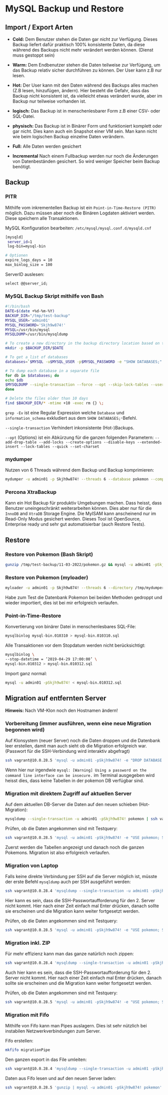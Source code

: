 # MySQL Backup und Restore

## Import / Export Arten

* **Cold:** Dem Benutzer stehen die Daten gar nicht zur Verfügung. Dieses Backup liefert dafür praktisch 100% konsistente Daten, da diese während des Backups nicht mehr verändert werden können. (Dienst muss gestoppt sein)
* **Warm:** Dem Endbenutzer stehen die Daten teilweise zur Verfügung, um das Backup relativ sicher durchführen zu können. Der User kann z.B nur lesen.
* **Hot:** Der User kann mit den Daten während des Backups alles machen (Z.B lesen, hinzufügen, ändern). Hier besteht die Gefahr, dass das Backup nicht konsistent ist, da vielleicht etwas verändert wurde, aber im Backup nur teilweise vorhanden ist.

* **logisch:** Das Backup ist in menschenlesbarer Form z.B einer CSV- oder SQL-Datei.
* **physisch:** Das Backup ist in Binärer Form und funktioniert komplett oder gar nicht. Dies kann auch ein Snapshot einer VM sein. Man kann nicht wie beim logischen Backup einzelne Daten verändern.

* **Full:** Alle Daten werden gesichert
* **Incremental** Nach einem Fullbackup werden nur noch die Änderungen von Datenbeständen gesichert. So wird weniger Speicher beim Backup benötigt.

## Backup

### PITR

Mithilfe vom inkrementellen Backup ist ein ```Point-in-Time-Restore (PITR)``` möglich. Dazu müssen aber noch die Binären Logdaten aktiviert werden. Diese speichern alle Transaktionen.

MySQL Konfiguration bearbeiten: ```/etc/mysql/mysql.conf.d/mysqld.cnf```

```bash
[mysqld]
 server_id=1
 log-bin=mysql-bin

# Optionen
expire_logs_days = 10
max_binlog_size = 100
```

ServerID auslesen:

```mysql
select @@server_id;
```

### MySQL Backup Skript mithilfe von Bash

```bash
#!/bin/bash
DATE=$(date +%d-%m-%Y)
BACKUP_DIR="/tmp/test-backup"
MYSQL_USER='admin01'
MYSQL_PASSWORD='Skjh9w874!'
MYSQL=/usr/bin/mysql
MYSQLDUMP=/usr/bin/mysqldump

# To create a new directory in the backup directory location based on the date
mkdir -p $BACKUP_DIR/$DATE

# To get a list of databases
databases=`$MYSQL -u$MYSQL_USER -p$MYSQL_PASSWORD -e "SHOW DATABASES;" | grep -Ev "(Database|information_schema)"`

# To dump each database in a separate file
for db in $databases; do
echo $db
$MYSQLDUMP --single-transaction --force --opt --skip-lock-tables --user=$MYSQL_USER -p$MYSQL_PASSWORD --databases $db | gzip > "$BACKUP_DIR/$DATE/$db.sql.gz"
done

# Delete the files older than 10 days
find $BACKUP_DIR/* -mtime +10 -exec rm {} \;
```

```grep -Ev``` ist eine Regular Expression welche ```Database``` und ```information_schema``` exkludiert aus dem ```SHOW DATABASES;```-Befehl.

```--single-transaction``` Verhindert inkonsistente (Hot-)Backups.

```--opt``` (Options) ist ein Abkürzung für die ganzen folgenden Parametern: ```--add-drop-table --add-locks --create-options --disable-keys --extended-insert --lock-tables --quick --set-charset```

### mydumper

Nutzen von 6 Threads während dem Backup und Backup komprimieren:

```bash
mydumper -u admin01 -p Skjh9w874! --threads 6 --database pokemon --compress --outputdir /tmp/mydumper/
```

### Percona XtraBackup

Kann ein Hot Backup für produktiv Umgebungen machen. Dass heisst, dass Benutzer uneingeschränkt weiterarbeiten können. Dies aber nur für die ```InnoDB``` and ```XtraDB``` Storage Engine. Die MyISAM kann anscheinend nur im Read-Only Modus gesichert werden. Dieses Tool ist OpenSource, Enterprise ready und sehr gut automatisierbar (auch Restore Tests).

## Restore

### Restore von Pokemon (Bash Skript)

```bash
gunzip /tmp/test-backup/11-03-2022/pokemon.gz && mysql -u admin01 -pSkjh9w874! < /tmp/test-backup/11-03-2022/pokemon.sql
```

### Restore von Pokemon (myloader)

```bash
myloader -u admin01 -p Skjh9w874! --threads 6 --directory /tmp/mydumper/
```

Habe zum Test die Datenbank Pokemon bei beiden Methoden gedroppt und wieder importiert, dies ist bei mir erfolgreich verlaufen.

### Point-in-Time-Restore

Konvertierung von binärer Datei in menschenlesbares SQL-File:

```bash
mysqlbinlog mysql-bin.010310 > mysql-bin.010310.sql
```

Alle Transaktionen vor dem Stopdatum werden nicht berücksichtigt:

```bash
mysqlbinlog \
--stop-datetime = ’2019-04-29 17:00:00’ \
mysql-bin.010312 > mysql-bin.010312.sql
```

Import ganz normal:

```bash
mysql -u admin01 -pSkjh9w874! < mysql-bin.010312.sql
```

## Migration auf entfernten Server

**Hinweis:** Nach VM-Klon noch den Hostnamen ändern!

### Vorbereitung (immer ausführen, wenn eine neue Migration begonnen wird)

Auf Klonsystem (neuer Server) noch die Daten droppen und die Datenbank leer erstellen, damit man auch sieht ob die Migration erfolgreich war. (Passwort für die SSH-Verbindung wird interaktiv abgefragt)

```bash
ssh vagrant@10.0.28.5 'mysql -u admin01 -pSkjh9w874! -e "DROP DATABASE pokemon; CREATE DATABASE pokemon; USE pokemon; SHOW TABLES;"'
```

Wenn hier nur irgendwie ```mysql: [Warning] Using a password on the command line interface can be insecure.``` im Terminal ausgegeben wird heisst dies, dass keine Tabellen in der pokemon DB verfügbar sind.

### Migration mit direktem Zugriff auf aktuellen Server

Auf dem aktuellen DB-Server die Daten auf den neuen schieben (Hot-Migration):

```bash
mysqldump --single-transaction -u admin01 -pSkjh9w874! pokemon | ssh vagrant@10.0.28.5 'mysql -u admin01 -pSkjh9w874! pokemon'
```

Prüfen, ob die Daten angekommen sind mit Testquery:

```bash
ssh vagrant@10.0.28.5 'mysql -u admin01 -pSkjh9w874! -e "USE pokemon; SHOW TABLES; SELECT * FROM pokemon;"'
```

Zuerst werden die Tabellen angezeigt und danach noch die ganzen Pokemons. Migration ist also erfolgreich verlaufen.

### Migration von Laptop

Falls keine direkte Verbindung per SSH auf die Server möglich ist, müsste der erste Befehl ```mysqldump``` auch per SSH ausgeführt werden:

```bash
ssh vagrant@10.0.28.4 'mysqldump --single-transaction -u admin01 -pSkjh9w874! pokemon' | ssh vagrant@10.0.28.5 'mysql -u admin01 -pSkjh9w874! pokemon'
```

Hier kann es sein, dass die SSH-Passwortaufforderung für den 2. Server nicht kommt. Hier nach einer Zeit einfach mal Enter drücken, danach sollte sie erscheinen und die Migration kann weiter fortgesetzt werden.

Prüfen, ob die Daten angekommen sind mit Testquery:

```bash
ssh vagrant@10.0.28.5 'mysql -u admin01 -pSkjh9w874! -e "USE pokemon; SHOW TABLES; SELECT * FROM pokemon;"'
```

### Migration inkl. ZIP

Für mehr effizienz kann man das ganze natürlich noch zippen:

```bash
ssh vagrant@10.0.28.4 'mysqldump --single-transaction -u admin01 -pSkjh9w874! pokemon | gzip -9' | ssh vagrant@10.0.28.5 'gunzip | mysql -u admin01 -pSkjh9w874! pokemon'
```

Auch hier kann es sein, dass die SSH-Passwortaufforderung für den 2. Server nicht kommt. Hier nach einer Zeit einfach mal Enter drücken, danach sollte sie erscheinen und die Migration kann weiter fortgesetzt werden.

Prüfen, ob die Daten angekommen sind mit Testquery:

```bash
ssh vagrant@10.0.28.5 'mysql -u admin01 -pSkjh9w874! -e "USE pokemon; SHOW TABLES; SELECT * FROM pokemon;"'
```

### Migration mit Fifo

Mithilfe von Fifo kann man Pipes auslagern. Dies ist sehr nützlich bei instabilen Netzwerkverbindungen zum Server.

Fifo erstellen:

```bash
mkfifo migrationPipe
```

Den ganzen export in das File umleiten:

```bash
ssh vagrant@10.0.28.4 'mysqldump --single-transaction -u admin01 -pSkjh9w874! pokemon | gzip -9' > namedPipe;
```

Daten aus Fifo lesen und auf den neuen Server laden:

```bash
ssh vagrant@10.0.28.5 'gunzip | mysql -u admin01 -pSkjh9w874! pokemon' < namedPipe;
```
